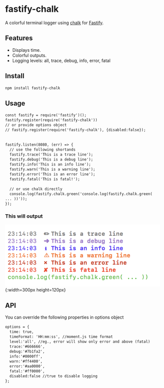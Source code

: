 # fastify-chalk
 
A colorful terminal logger using [chalk](https://github.com/chalk/chalk) for [Fastify](fastify.io).

## Features

* Displays time.
* Colorful outputs.
* Logging levels: all, trace, debug, info, error, fatal

## Install

```bash
npm install fastify-chalk
```

## Usage

```
const fastify = require('fastify')();
fastify.register(require('fastify-chalk'))
// or provide options object
// fastify.register(require('fastify-chalk'), {disabled:false});


fastify.listen(8080, (err) => {
  // use the following shortands
  fastify.trace('This is a trace line');
  fastify.debug('This is a debug line');
  fastify.info('This is an info line');
  fastify.warn('This is a warning line');
  fastify.error('This is an error line');
  fastify.fatal('This is fatal!');
  
  // or use chalk directly
  console.log(fastify.chalk.green('console.log(fastify.chalk.green( ... ))'));
});
```

### This will output

![Example Output](example.png){:width=300px height=120px}


## API

You can override the following properties in options object

```
options = {
  time: true,
  timeFormat: 'HH:mm:ss', //moment.js time format
  level:'all', //eg., error will show only error and above (fatal)
  trace:'#666666',
  debug:'#7b1fa2',
  info:'#0000ff',
  warn:'#ff4400',
  error:'#aa0000',
  fatal:'#ff0000',
  disabled:false //true to disable logging
}; 
```
